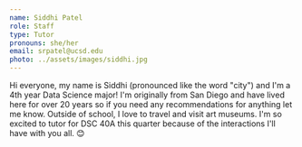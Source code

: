 ```yaml
---
name: Siddhi Patel
role: Staff
type: Tutor
pronouns: she/her
email: srpatel@ucsd.edu
photo: ../assets/images/siddhi.jpg
---
```


Hi everyone, my name is Siddhi (pronounced like the word "city") and I'm a 4th year Data Science major! I'm originally from San Diego and have lived here for over 20 years so if you need any recommendations for anything let me know. Outside of school, I love to travel and visit art museums. I'm so excited to tutor for DSC 40A this quarter because of the interactions I'll have with you all. 😊